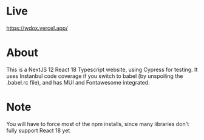 # Live
https://wdox.vercel.app/

# About
This is a NextJS 12 React 18 Typescript website, using Cypress for testing. It uses Instanbul code coverage if you switch to babel (by unspoiling the .babel.rc file), and has MUI and Fontawesome integrated.

# Note
You will have to force most of the npm installs, since many libraries don't fully support React 18 yet
